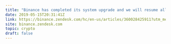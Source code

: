 ```yaml
---
title: "Binance has completed its system upgrade and we will resume all trading activity at 1:00 PM (UTC). And 50 000BNB for trades with over 1 BTC trading volume."
date: 2019-05-15T20:31:41Z
link: https://binance.zendesk.com/hc/en-us/articles/360028425911?utm_medium=RSS&utm_source=hune
site: binance.zendesk.com
topic: crypto
draft: false
---
```

